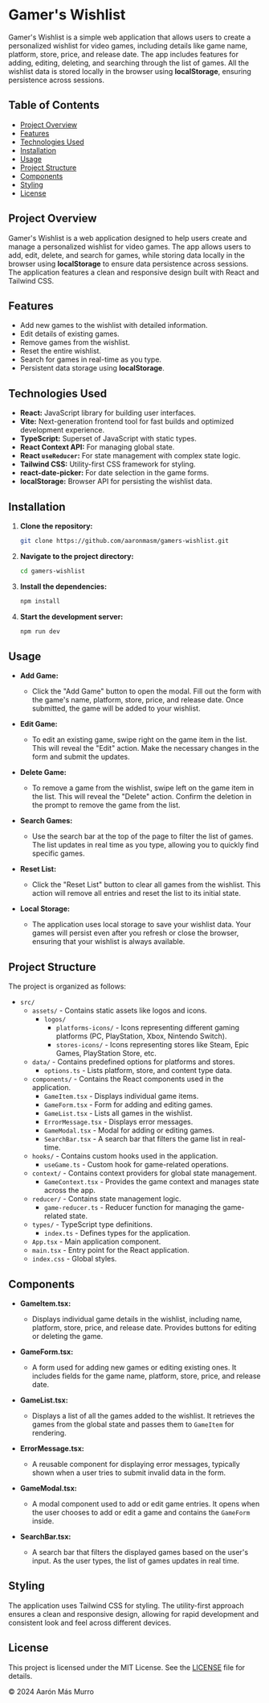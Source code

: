 # Gamer's Wishlist

Gamer's Wishlist is a simple web application that allows users to create a personalized wishlist for video games,
including details like game name, platform, store, price, and release date. The app includes features for adding,
editing, deleting, and searching through the list of games. All the wishlist data is stored locally in the browser
using **localStorage**, ensuring persistence across sessions.

## Table of Contents

- [Project Overview](#project-overview)
- [Features](#features)
- [Technologies Used](#technologies-used)
- [Installation](#installation)
- [Usage](#usage)
- [Project Structure](#project-structure)
- [Components](#components)
- [Styling](#styling)
- [License](#license)

## Project Overview

Gamer's Wishlist is a web application designed to help users create and manage a personalized wishlist for video games.
The app allows users to add, edit, delete, and search for games, while storing data locally in the browser using
**localStorage** to ensure data persistence across sessions. The application features a clean and responsive design
built
with React and Tailwind CSS.

## Features

- Add new games to the wishlist with detailed information.
- Edit details of existing games.
- Remove games from the wishlist.
- Reset the entire wishlist.
- Search for games in real-time as you type.
- Persistent data storage using **localStorage**.

## Technologies Used

- **React:** JavaScript library for building user interfaces.
- **Vite:** Next-generation frontend tool for fast builds and optimized development experience.
- **TypeScript:** Superset of JavaScript with static types.
- **React Context API:** For managing global state.
- **React `useReducer`:** For state management with complex state logic.
- **Tailwind CSS:** Utility-first CSS framework for styling.
- **react-date-picker:** For date selection in the game forms.
- **localStorage:** Browser API for persisting the wishlist data.

## Installation

1. **Clone the repository:**
   ```bash
   git clone https://github.com/aaronmasm/gamers-wishlist.git

2. **Navigate to the project directory:**

   ```bash
   cd gamers-wishlist

3. **Install the dependencies:**

   ```bash
   npm install

4. **Start the development server:**

   ```bash
   npm run dev

## Usage

- **Add Game:**
    - Click the "Add Game" button to open the modal. Fill out the form with the game's name, platform, store, price, and
      release date. Once submitted, the game will be added to your wishlist.

- **Edit Game:**
    - To edit an existing game, swipe right on the game item in the list. This will reveal the "Edit" action. Make the
      necessary changes in the form and submit the updates.

- **Delete Game:**
    - To remove a game from the wishlist, swipe left on the game item in the list. This will reveal the "Delete" action.
      Confirm the deletion in the prompt to remove the game from the list.

- **Search Games:**
    - Use the search bar at the top of the page to filter the list of games. The list updates in real time as you type,
      allowing you to quickly find specific games.

- **Reset List:**
    - Click the "Reset List" button to clear all games from the wishlist. This action will remove all entries and reset
      the list to its initial state.

- **Local Storage:**
    - The application uses local storage to save your wishlist data. Your games will persist even after you refresh or
      close the browser, ensuring that your wishlist is always available.

## Project Structure

The project is organized as follows:

- `src/`
    - `assets/` - Contains static assets like logos and icons.
        - `logos/`
            - `platforms-icons/` - Icons representing different gaming platforms (PC, PlayStation, Xbox, Nintendo
              Switch).
            - `stores-icons/` - Icons representing stores like Steam, Epic Games, PlayStation Store, etc.
    - `data/` - Contains predefined options for platforms and stores.
        - `options.ts` - Lists platform, store, and content type data.
    - `components/` - Contains the React components used in the application.
        - `GameItem.tsx` - Displays individual game items.
        - `GameForm.tsx` - Form for adding and editing games.
        - `GameList.tsx` - Lists all games in the wishlist.
        - `ErrorMessage.tsx` - Displays error messages.
        - `GameModal.tsx` - Modal for adding or editing games.
        - `SearchBar.tsx` - A search bar that filters the game list in real-time.
    - `hooks/` - Contains custom hooks used in the application.
        - `useGame.ts` - Custom hook for game-related operations.
    - `context/` - Contains context providers for global state management.
        - `GameContext.tsx` - Provides the game context and manages state across the app.
    - `reducer/` - Contains state management logic.
        - `game-reducer.ts` - Reducer function for managing the game-related state.
    - `types/` - TypeScript type definitions.
        - `index.ts` - Defines types for the application.
    - `App.tsx` - Main application component.
    - `main.tsx` - Entry point for the React application.
    - `index.css` - Global styles.

## Components

- **GameItem.tsx:**
    - Displays individual game details in the wishlist, including name, platform, store, price, and release date.
      Provides buttons for editing or deleting the game.

- **GameForm.tsx:**
    - A form used for adding new games or editing existing ones. It includes fields for the game name, platform, store,
      price, and release date.

- **GameList.tsx:**
    - Displays a list of all the games added to the wishlist. It retrieves the games from the global state and passes
      them to `GameItem` for rendering.

- **ErrorMessage.tsx:**
    - A reusable component for displaying error messages, typically shown when a user tries to submit invalid data in
      the form.

- **GameModal.tsx:**
    - A modal component used to add or edit game entries. It opens when the user chooses to add or edit a game and
      contains the `GameForm` inside.

- **SearchBar.tsx:**
    - A search bar that filters the displayed games based on the user's input. As the user types, the list of games
      updates in real time.

## Styling

The application uses Tailwind CSS for styling. The utility-first approach ensures a clean and responsive design,
allowing for rapid development and consistent look and feel across different devices.

## License

This project is licensed under the MIT License. See the [LICENSE](./LICENSE) file for details.

© 2024 Aarón Más Murro
